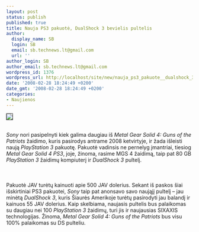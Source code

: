 ```yaml
---
layout: post
status: publish
published: true
title: Nauja PS3 pakuotė, DualShock 3 bevielis pultelis
author:
  display_name: SB
  login: SB
  email: sb.technews.lt@gmail.com
  url: ''
author_login: SB
author_email: sb.technews.lt@gmail.com
wordpress_id: 1376
wordpress_url: http://localhost/site/new/nauja_ps3_pakuote__dualshock_3_bevielis_pultelis/
date: '2008-02-28 18:24:49 +0200'
date_gmt: '2008-02-28 18:24:49 +0200'
categories:
- Naujienos
---
```

<div class="imgright"><img src="http://img248.imageshack.us/img248/2158/fpmgs4ps3bundleboxxr4.jpg" border="1"></div>
<p><br><i>Sony</i> nori pasipelnyti kiek galima daugiau iš <i>Metal Gear Solid 4: Guns of the Patriots</i> žaidimo, kuris pasirodys antrame 2008 ketvirtyje, ir žada išleisti naują <i>PlayStation 3</i> pakuotę. Pakuotė vadinsis ne pernelyg įmantriai, tiesiog <i>Metal Gear Solid 4 PS3</i>, joje, žinoma, rasime MGS 4 žaidimą, taip pat 80 GB <i>PlayStation 3</i> žaidimų kompiuterį ir <i>DualShock 3</i> pultelį.<br />
<br><br />
<br>Pakuotė JAV turėtų kainuoti apie 500 JAV dolerius. Sekant iš paskos šiai išskirtiniai PS3 pakuotei, <i>Sony</i> taip pat anonsavo savo naująjį pultelį – jau minėtą <i>DualShock 3</i>, kuris Šiaurės Amerikoje turėtų pasirodyti jau balandį ir kainuos 55 JAV dolerius. Kaip skelbiama, naujasis pultelis bus palaikomas su daugiau nei 100 <i>PlayStation 3</i> žaidimų, turi jis ir naujausias SIXAXIS technologijas. Žinoma, <i>Metal Gear Solid 4: Guns of the Patriots</i> bus visu 100% palaikomas su DS pulteliu.<br />
<br></p>
